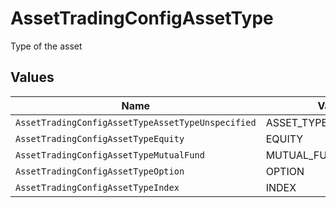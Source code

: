 # AssetTradingConfigAssetType

Type of the asset


## Values

| Name                                              | Value                                             |
| ------------------------------------------------- | ------------------------------------------------- |
| `AssetTradingConfigAssetTypeAssetTypeUnspecified` | ASSET_TYPE_UNSPECIFIED                            |
| `AssetTradingConfigAssetTypeEquity`               | EQUITY                                            |
| `AssetTradingConfigAssetTypeMutualFund`           | MUTUAL_FUND                                       |
| `AssetTradingConfigAssetTypeOption`               | OPTION                                            |
| `AssetTradingConfigAssetTypeIndex`                | INDEX                                             |